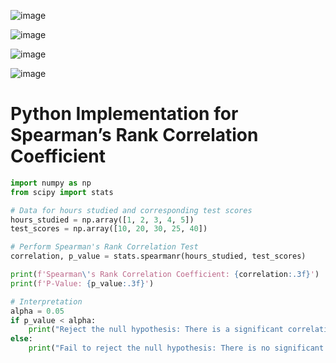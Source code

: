 ![image](https://github.com/user-attachments/assets/d8c99234-d783-4c32-98b5-48ded48e82c2)

![image](https://github.com/user-attachments/assets/f25858bb-1fcc-455e-a7bd-eec4e9d05104)

![image](https://github.com/user-attachments/assets/83d47158-b885-4ded-b96c-8553e22ec2bf)

![image](https://github.com/user-attachments/assets/0b2de5f7-23db-4f44-b724-26763bbd29e0)

# Python Implementation for Spearman’s Rank Correlation Coefficient

```python
import numpy as np
from scipy import stats

# Data for hours studied and corresponding test scores
hours_studied = np.array([1, 2, 3, 4, 5])
test_scores = np.array([10, 20, 30, 25, 40])

# Perform Spearman's Rank Correlation Test
correlation, p_value = stats.spearmanr(hours_studied, test_scores)

print(f'Spearman\'s Rank Correlation Coefficient: {correlation:.3f}')
print(f'P-Value: {p_value:.3f}')

# Interpretation
alpha = 0.05
if p_value < alpha:
    print("Reject the null hypothesis: There is a significant correlation between hours studied and test scores.")
else:
    print("Fail to reject the null hypothesis: There is no significant correlation between hours studied and test scores.")

```
